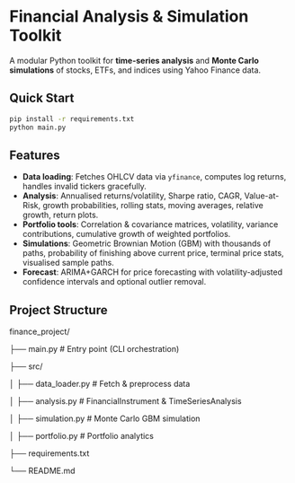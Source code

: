 # Financial Analysis & Simulation Toolkit

A modular Python toolkit for **time-series analysis** and **Monte Carlo simulations** of stocks, ETFs, and indices using Yahoo Finance data.  

## Quick Start
```bash
pip install -r requirements.txt
python main.py
```
## Features
- **Data loading**: Fetches OHLCV data via `yfinance`, computes log returns, handles invalid tickers gracefully.  
- **Analysis**: Annualised returns/volatility, Sharpe ratio, CAGR, Value-at-Risk, growth probabilities, rolling stats, moving averages, relative growth, return plots.  
- **Portfolio tools**: Correlation & covariance matrices, volatility, variance contributions, cumulative growth of weighted portfolios.  
- **Simulations**: Geometric Brownian Motion (GBM) with thousands of paths, probability of finishing above current price, terminal price stats, visualised sample paths.  
- **Forecast**: ARIMA+GARCH for price forecasting with volatility-adjusted confidence intervals and optional outlier removal.

## Project Structure
finance_project/

├── main.py # Entry point (CLI orchestration)

├── src/

│ ├── data_loader.py # Fetch & preprocess data

│ ├── analysis.py # FinancialInstrument & TimeSeriesAnalysis

│ ├── simulation.py # Monte Carlo GBM simulation

│ ├── portfolio.py # Portfolio analytics

├── requirements.txt

└── README.md

